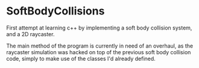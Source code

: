 # SoftBodyCollisions
First attempt at learning c++ by implementing a soft body collision system, and a 2D raycaster.

The main method of the program is currently in need of an overhaul, as the raycaster simulation was hacked on top of the previous soft body collision code, simply to make use of the classes I'd already defined.
